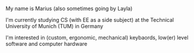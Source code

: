 My name is Marius (also sometimes going by Layla)

I'm currently studying CS (with EE as a side subject) at the Technical University of Munich (TUM) in Germany

I'm interested in (custom, ergonomic, mechanical) keybaords, low(er) level software and computer hardware
